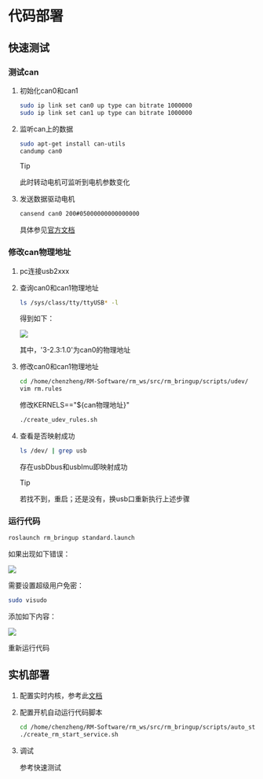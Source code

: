 # 代码部署

## 快速测试

### 测试can

1. 初始化can0和can1

    ```bash
    sudo ip link set can0 up type can bitrate 1000000
    sudo ip link set can1 up type can bitrate 1000000
    ```

2. 监听can上的数据

    ```bash
    sudo apt-get install can-utils
    candump can0
    ```

    > [!Tip]
    >
    > 此时转动电机可监听到电机参数变化

3. 发送数据驱动电机

    ```bash
    cansend can0 200#05000000000000000
    ```

    具体参见[官方文档](https://rm-static.djicdn.com/tem/17348/RoboMaster%20C620%E6%97%A0%E5%88%B7%E7%94%B5%E6%9C%BA%E8%B0%83%E9%80%9F%E5%99%A8%E4%BD%BF%E7%94%A8%E8%AF%B4%E6%98%8E%EF%BC%88%E4%B8%AD%E8%8B%B1%E6%97%A5%EF%BC%89V1.01.pdf)

### 修改can物理地址

1. pc连接usb2xxx

2. 查询can0和can1物理地址

    ```bash
    ls /sys/class/tty/ttyUSB* -l
    ```

    得到如下：

    ![](https://ftp.bmp.ovh/imgs/2020/11/7f51b4bda7bb8037.png)

    其中，'3-2.3:1.0'为can0的物理地址

3. 修改can0和can1物理地址

    ```bash
    cd /home/chenzheng/RM-Software/rm_ws/src/rm_bringup/scripts/udev/
    vim rm.rules
    ```

    修改KERNELS=="${can物理地址}"

    ```bash
    ./create_udev_rules.sh
    ```

4. 查看是否映射成功

    ```bash
    ls /dev/ | grep usb
    ```

    存在usbDbus和usbImu即映射成功

    > [!Tip]
    >
    > 若找不到，重启；还是没有，换usb口重新执行上述步骤

### 运行代码

```bash
roslaunch rm_bringup standard.launch
```

如果出现如下错误：

![](https://ftp.bmp.ovh/imgs/2020/11/06ff5fa7f0ca50a2.png)

需要设置超级用户免密：

```bash
sudo visudo
```

添加如下内容：

![](https://ftp.bmp.ovh/imgs/2020/11/912617950455359d.png)

重新运行代码

## 实机部署

1.  配置实时内核，参考此[文档](dev_guide/rt_kernel.md)

2. 配置开机自动运行代码脚本

    ```bash
    cd /home/chenzheng/RM-Software/rm_ws/src/rm_bringup/scripts/auto_start/
    ./create_rm_start_service.sh
    ```

3. 调试

    参考快速测试
